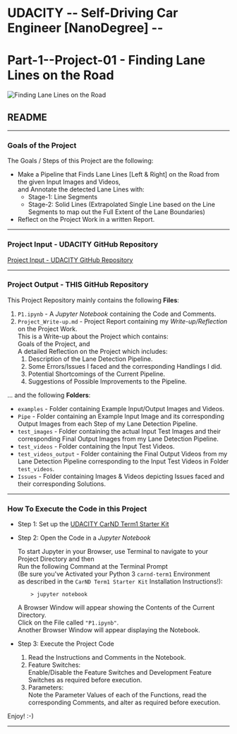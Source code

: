 # UDACITY -- Self-Driving Car Engineer [NanoDegree] --  
# Part-1--Project-01 - Finding Lane Lines on the Road

![Finding Lane Lines on the Road](https://github.com/nmuthukumar/UDACITY_SDCarEngg-ND_P1--Prj01-Lane/blob/master/Pipe/6_SolidWhiteCurve_O_Lines.jpg "Image_Output_LaneLines")

## README

---

### Goals of the Project
The Goals / Steps of this Project are the following:
- Make a Pipeline that Finds Lane Lines [Left & Right] on the Road from the given Input Images and Videos,  
  and Annotate the detected Lane Lines with:
  - Stage-1: Line Segments
  - Stage-2: Solid Lines (Extrapolated Single Line based on the Line Segments to map out the Full Extent of the Lane Boundaries)
- Reflect on the Project Work in a written Report.

---

### Project Input - UDACITY GitHub Repository
[Project Input - UDACITY GitHub Repository](https://github.com/udacity/CarND-LaneLines-P1)

---

### Project Output - THIS GitHub Repository
This Project Repository mainly contains the following **Files**:
1. `P1.ipynb` - A *Jupyter Notebook* containing the Code and Comments.
2. `Project_Write-up.md` - Project Report containing my *Write-up/Reflection* on the Project Work.  
   This is a Write-up about the Project which contains:  
   Goals of the Project, and  
   A detailed Reflection on the Project which includes:  
   1. Description of the Lane Detection Pipeline.
   2. Some Errors/Issues I faced and the corresponding Handlings I did.
   3. Potential Shortcomings of the Current Pipeline.
   4. Suggestions of Possible Improvements to the Pipeline.

... and the following **Folders**:
- `examples` - Folder containing Example Input/Output Images and Videos.
- `Pipe` - Folder containing an Example Input Image and its corresponding Output Images from each Step of my Lane Detection Pipeline.
- `test_images` - Folder containing the actual Input Test Images and their corresponding Final Output Images from my Lane Detection Pipeline.
- `test_videos` - Folder containing the Input Test Videos.
- `test_videos_output` - Folder containing the Final Output Videos from my Lane Detection Pipeline corresponding to the Input Test Videos in Folder `test_videos`.
- `Issues` - Folder containing Images & Videos depicting Issues faced and their corresponding Solutions.

---

### How To Execute the Code in this Project
- Step 1: Set up the [UDACITY CarND Term1 Starter Kit](https://github.com/udacity/CarND-Term1-Starter-Kit/blob/master/)

- Step 2: Open the Code in a *Jupyter Notebook*
  
  To start Jupyter in your Browser, use Terminal to navigate to your Project Directory and then  
  Run the following Command at the Terminal Prompt  
  (Be sure you've Activated your Python 3 `carnd-term1` Environment  
  as described in the `CarND Term1 Starter Kit` Installation Instructions!):
  ```
      > jupyter notebook
  ```
  
  A Browser Window will appear showing the Contents of the Current Directory.  
  Click on the File called `"P1.ipynb"`.  
  Another Browser Window will appear displaying the Notebook.

- Step 3: Execute the Project Code
  
  1. Read the Instructions and Comments in the Notebook.
  2. Feature Switches:  
     Enable/Disable the Feature Switches and Development Feature Switches as required before execution.
  3. Parameters:  
     Note the Parameter Values of each of the Functions, read the corresponding Comments, and alter as required before execution.

Enjoy! :-)

---
